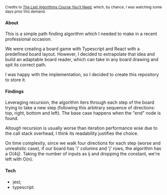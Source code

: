<sub>Credits to [The Last Algorithms Course You'll Need](https://frontendmasters.com/courses/algorithms/), which, by chance, I was watching some days prior this demand.</sub>

#### About
This is a simple path finding algorithm which I needed to make in a recent professional occasion.

We were creating a board game with Typescript and React with a predefined board layout. However, I decided to extrapolate that idea and build an adaptable board reader, which can take in any board drawing and spit its correct path.

I was happy with the implementation, so I decided to create this repository to store it.

#### Findings
Leveraging recursion, the algorithm iters through each step of the board trying to take a new step (following this arbitrary sequence of directions: top, right, bottom and left). The base case happens when the "end" node is found.

Altough recursion is usually worse than iteration performance wise due to the call stack overhead, I think its readability justifies the choice.

On time complexity, since we walk four directions for each step (worse and unrealistic case), if our board has 'i' columns and 'j' rows, the algorithm has a O(4ij). Taking the number of inputs as ij and dropping the constant, we're left with O(n).

#### Tech
- jest;
- typescript.
